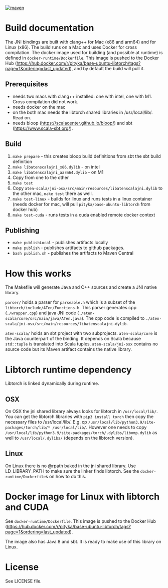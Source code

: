 [![maven](https://img.shields.io/maven-central/v/io.github.pityka/aten-scala-core_2.13.svg)](https://repo1.maven.org/maven2/io/github/pityka/aten-scala-core_2.13/)

# Build documentation 

The JNI bindings are built with clang++ for Mac (x86 and arm64) and for Linux (x86). 
The build runs on a Mac and uses Docker for cross compilation. 
The docker image used for building (and possible at runtime) is defined in `docker-runtime/Dockerfile`. This image is pushed to the Docker Hub (https://hub.docker.com/r/pityka/base-ubuntu-libtorch/tags?page=1&ordering=last_updated), and by default the build will pull it. 

## Prerequisites
- needs two macs with clang++ installed: one with intel, one with M1. Cross compilation did not work.
- needs docker on the mac 
- on the both mac needs the libtorch shared libraries in /usr/local/lib/. Read on.
- needs bloop (https://scalacenter.github.io/bloop/) and sbt (https://www.scala-sbt.org/).


## Build
1. `make prepare` - this creates bloop build definitions from sbt the sbt build definition
2. `make libatenscalajni_x86.dylib` - on intel
3. `make libatenscalajni_aarm64.dylib` - on M1
4. Copy from one to the other 
5. `make test`
6. Copy `aten-scala/jni-osx/src/main/resources/libatenscalajni.dylib` to the other mac, `make test` there as well.
3. `make test-linux` - builds for linux and runs tests in a linux container (needs docker for mac, will pull `pityka/base-ubuntu-libtorch` from docker hub)
6. `make test-cuda` - runs tests in a cuda enabled remote docker context


## Publishing
- `make publishLocal` - publishes artifacts locally
- `make publish` - publishes artifacts to github packages. 
- `bash publish.sh` - publishes the artifacts to Maven Central

# How this works
The Makefile will generate Java and C++ sources and create a JNI native library.

`parser/` holds a parser for `parseable.h` which is a subset of the `libtorch/include/ATen/Functions.h`. This parser generates cpp (`./wrapper.cpp`) and java JNI code (`./aten-scala/core/src/main/java/ATen.java`). The cpp code is compiled to `./aten-scala/jni-osx/src/main/resources/libatenscalajni.dylib`.

`aten-scala/` holds an sbt project with two subprojects. `aten-scala/core` is the Java counterpart of the binding. It depends on Scala because `std::tuple` is translated into Scala tuples.  `aten-scala/jni-osx` contains no source code but its Maven artifact contains the native library.

# Libtorch runtime dependency
Libtorch is linked dynamically during runtime. 
## OSX
On OSX the jni shared library always looks for libtorch in `/usr/local/lib/`.
You can get the libtorch libraries with `pip3 install torch` then copy the necessary files to /usr/local/lib/. E.g. cp `/usr/local/lib/python3.9/site-packages/torch/lib/* /usr/local/lib/`. 
However one needs to copy `/usr/local/lib/python3.9/site-packages/torch/.dylibs/libomp.dylib` as well to `/usr/local/.dylibs/` (depends on the libtorch version).
## Linux
On Linux there is no @rpath baked in the jni shared library. 
Use LD_LIBRARY_PATH to make sure the linker finds libtorch.
See the `docker-runtime/Dockerfile`s on how to do this.

# Docker image for Linux with libtorch and CUDA
See `docker-runtime/Dockerfile`. This image is pushed to the Docker Hub (https://hub.docker.com/r/pityka/base-ubuntu-libtorch/tags?page=1&ordering=last_updated).

The image also has Java 8 and sbt. It is ready to make use of this library on Linux.

# License
See LICENSE file.





